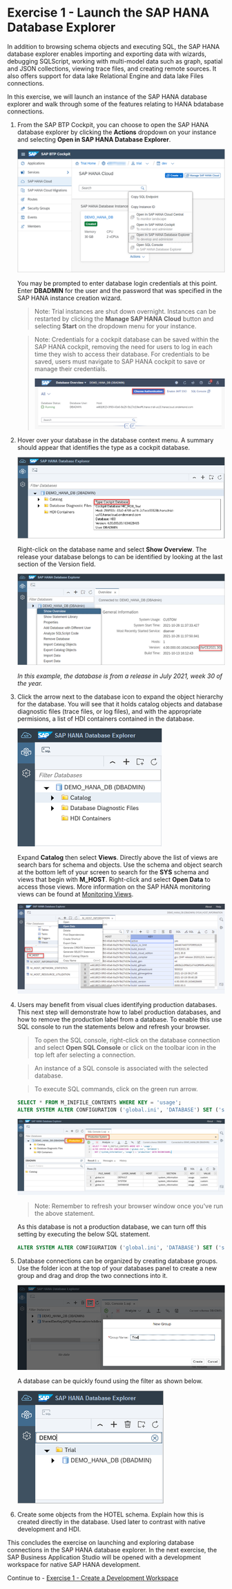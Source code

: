 # Exercise 1 - Launch the SAP HANA Database Explorer

  In addition to browsing schema objects and executing SQL, the SAP HANA database explorer enables importing and exporting data with wizards, debugging SQLScript, working with multi-model data such as graph, spatial and JSON collections,  viewing trace files, and creating remote sources.  It also offers support for data lake Relational Engine and data lake Files connections.

In this exercise, we will launch an instance of the SAP HANA database explorer and walk through some of the features relating to HANA bdatabase connections.

1. From the SAP BTP Cockpit, you can choose to open the SAP HANA database explorer by clicking the **Actions** dropdown on your instance and selecting **Open in SAP HANA Database Explorer**.

    ![](images/BTPCockpit.png)

    You may be prompted to enter database login credentials at this point. Enter **DBADMIN** for the user and the password that was specified in the SAP HANA instance creation wizard.

    >Note: Trial instances are shut down overnight. Instances can be restarted by clicking the **Manage SAP HANA Cloud** button and selecting **Start** on the dropdown menu for your instance.

    >Note: Credentials for a cockpit database can be saved within the SAP HANA cockpit, removing the need for users to log in each time they wish to access their database. For credentials to be saved, users must navigate to SAP HANA cockpit to save or manage their credentials.
    >
    >![](images/Authentication.png)

2. Hover over your database in the database context menu. A summary should appear that identifies the type as a cockpit database.

    ![](images/DBSummary.png)

     Right-click on the database name and select **Show Overview**. The release your database belongs to can be identified by looking at the last section of the Version field.

    ![](images/ShowOverview.png)

    *In this example, the database is from a release in July 2021, week 30 of the year.*

3. Click the arrow next to the database icon to expand the object hierarchy for the database. You will see that it holds catalog objects and database diagnostic files (trace files, or log files), and with the appropriate permisions, a list of HDI containers contained in the database.

    ![](images/Catalog.png)

    Expand **Catalog** then select **Views**.  Directly above the list of views are search bars for schema and objects. Use the schema and object search  at the bottom left of your screen to search for the **SYS** schema and views that begin with **M_HOST**. Right-click and select **Open Data** to access those views. More information on the SAP HANA monitoring views can be found at [Monitoring Views](https://help.sap.com/viewer/c1d3f60099654ecfb3fe36ac93c121bb/2021_3_QRC/en-US/d3c10d23e8334a35afa8d9bdbc102366.html).

    ![](images/SchemaMenu.png)


4. Users may benefit from visual clues identifying  production databases. This next step will demonstrate how to label production databases, and how to remove the production label from a database. To enable this use SQL console to run the statements below and refresh your browser.
   
    >To open the SQL console, right-click on the database connection and select **Open SQL Console** or click on the toolbar icon in the top left afer selecting a connection.  
    
    >An instance of a SQL console is associated with the selected database.

    >To execute SQL commands, click on the green run arrow.

    ```SQL
    SELECT * FROM M_INIFILE_CONTENTS WHERE KEY = 'usage';
    ALTER SYSTEM ALTER CONFIGURATION ('global.ini', 'DATABASE') SET ('system_information', 'usage') = 'production' WITH RECONFIGURE;
    ```

    ![](images/ProductionLabel.png)

    >Note: Remember to refresh your browser window once you've run the above statement.


    As this database is not a production database, we can turn off this setting by executing the below SQL statement.

    ```SQL
    ALTER SYSTEM ALTER CONFIGURATION ('global.ini', 'DATABASE') SET ('system_information', 'usage') = 'custom' WITH RECONFIGURE;
    ```

5. Database connections can be organized by creating database groups. Use the folder icon at the top of your databases panel to create a new group and drag and drop the two connections into it. 

    ![](images/Groups.png)

    A database can be quickly found using the filter as shown below.
    
    ![](images/Filter.png)

6. Create some objects from the HOTEL schema.  Explain how this is created directly in the database.  Used later to contrast with native development and HDI.

This concludes the exercise on launching and exploring database connections in the SAP HANA database explorer.  In the next exercise, the SAP Business Application Studio will be opened with a development workspace for native SAP HANA development.

Continue to - [Exercise 1 - Create a Development Workspace](../../business_app_studio/ex1/README.md)
